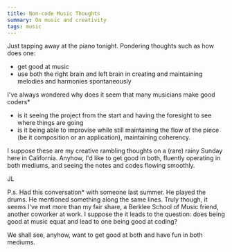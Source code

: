 ```yaml
---
title: Non-code Music Thoughts
summary: On music and creativity
tags: music
---
```


Just tapping away at the piano tonight.  Pondering thoughts such as how does one:

- get good at music
- use both the right brain and left brain in creating and maintaining melodies and harmonies spontaneously

I've always wondered why does it seem that many musicians make good coders*

- is it seeing the project from the start and having the foresight to see where things are going
- is it being able to improvise while still maintaining the flow of the piece (be it composition or an application), maintaining coherency.

I suppose these are my creative rambling thoughts on a (rare) rainy Sunday here in California.  Anyhow, I'd like to get good in both, fluently operating in both mediums, and seeing the notes and codes flowing smoothly.



JL

P.s. Had this conversation* with someone last summer.  He played the drums.  He mentioned something along the same lines.  Truly though, it seems I've met more than my fair share, a Berklee School of Music friend, another coworker at work.  I suppose the it leads to the question: does being good at music equat and lead to one being good at coding?

We shall see, anyhow, want to get good at both and have fun in both mediums.